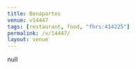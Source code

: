 ```yaml
---
title: Bonapartes
venue: v14447
tags: [restaurant, food, "fhrs:414225"]
permalink: /v/14447/
layout: venue
---
```

null